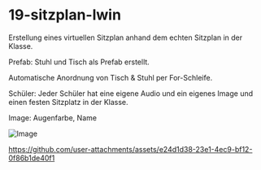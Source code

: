 # 19-sitzplan-lwin
Erstellung eines virtuellen Sitzplan anhand dem echten Sitzplan in der Klasse.

Prefab: Stuhl und Tisch als Prefab erstellt.

Automatische Anordnung von Tisch & Stuhl per For-Schleife.

Schüler: Jeder Schüler hat eine eigene Audio und ein eigenes Image und einen festen Sitzplatz in der Klasse.

Image: Augenfarbe, Name

![Image](https://github.com/user-attachments/assets/644be0aa-cbfe-4c1e-b250-7fe0269cf96f)

https://github.com/user-attachments/assets/e24d1d38-23e1-4ec9-bf12-0f86b1de40f1


